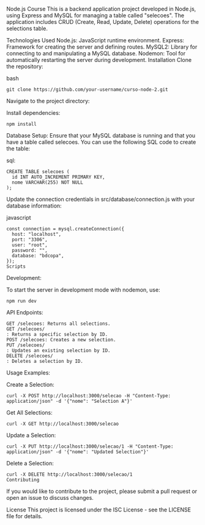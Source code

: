 Node.js Course
This is a backend application project developed in Node.js, using Express and MySQL for managing a table called "selecoes". The application includes CRUD (Create, Read, Update, Delete) operations for the selections table.

Technologies Used
Node.js: JavaScript runtime environment.
Express: Framework for creating the server and defining routes.
MySQL2: Library for connecting to and manipulating a MySQL database.
Nodemon: Tool for automatically restarting the server during development.
Installation
Clone the repository:

bash

    git clone https://github.com/your-username/curso-node-2.git
Navigate to the project directory:

Install dependencies:

    npm install  
Database Setup:
      Ensure that your MySQL database is running and that you have a table called selecoes. You can use the following SQL code to create the table:

sql:

    CREATE TABLE selecoes (
      id INT AUTO_INCREMENT PRIMARY KEY,
      nome VARCHAR(255) NOT NULL
    );
    
Update the connection credentials in src/database/connection.js with your database information:

javascript

    const connection = mysql.createConnection({
      host: "localhost",
      port: "3306",
      user: "root",
      password: "",
      database: "bdcopa",
    });
    Scripts
    
Development:

To start the server in development mode with nodemon, use:

    npm run dev
API Endpoints:

    GET /selecoes: Returns all selections.
    GET /selecoes/
    : Returns a specific selection by ID.
    POST /selecoes: Creates a new selection.
    PUT /selecoes/
    : Updates an existing selection by ID.
    DELETE /selecoes/
    : Deletes a selection by ID.
    
Usage Examples:

Create a Selection:

    curl -X POST http://localhost:3000/selecao -H "Content-Type: application/json" -d '{"nome": "Selection A"}'
    
Get All Selections:

    
    curl -X GET http://localhost:3000/selecao
Update a Selection:

    curl -X PUT http://localhost:3000/selecao/1 -H "Content-Type: application/json" -d '{"nome": "Updated Selection"}'
    
Delete a Selection:

    curl -X DELETE http://localhost:3000/selecao/1
    Contributing
    
If you would like to contribute to the project, please submit a pull request or open an issue to discuss changes.

License
This project is licensed under the ISC License - see the LICENSE file for details.

